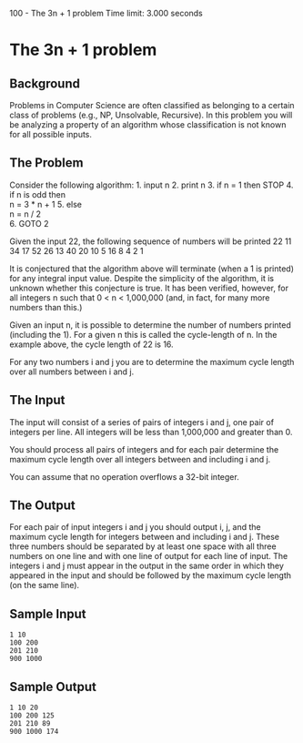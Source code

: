 100 - The 3n + 1 problem
Time limit: 3.000 seconds

# The 3n + 1 problem 

## Background

 Problems in Computer Science are often classified as belonging to a certain class of problems (e.g., NP, Unsolvable, Recursive). In this problem you will be analyzing a property of an algorithm whose classification is not known for all possible inputs.

## The Problem

Consider the following algorithm:
    1. 		 input n
    2. 		 print n
    3. 		 if n = 1 then STOP
    4. 		 		 if n is odd then   
    					n =	3 * n + 1
    5. 		 		 else  
    					n = n / 2	
    6. 		 GOTO 2

Given the input 22, the following sequence of numbers will be printed 22 11 34 17 52 26 13 40 20 10 5 16 8 4 2 1

It is conjectured that the algorithm above will terminate (when a 1 is printed) for any integral input value. Despite the simplicity of the algorithm, it is unknown whether this conjecture is true. It has been verified, however, for all integers n such that 0 < n < 1,000,000 (and, in fact, for many more numbers than this.)

Given an input n, it is possible to determine the number of numbers printed (including the 1). For a given n this is called the cycle-length of n. In the example above, the cycle length of 22 is 16.

For any two numbers i and j you are to determine the maximum cycle length over all numbers between i and j.


## The Input

The input will consist of a series of pairs of integers i and j, one pair of integers per line. All integers will be less than 1,000,000 and greater than 0.

You should process all pairs of integers and for each pair determine the maximum cycle length over all integers between and including i and j.

You can assume that no operation overflows a 32-bit integer.

## The Output

For each pair of input integers i and j you should output i, j, and the maximum cycle length for integers between and including i and j. These three numbers should be separated by at least one space with all three numbers on one line and with one line of output for each line of input. The integers i and j must appear in the output in the same order in which they appeared in the input and should be followed by the maximum cycle length (on the same line).

## Sample Input

    1 10
    100 200
    201 210
    900 1000

## Sample Output

    1 10 20
    100 200 125
    201 210 89
    900 1000 174
